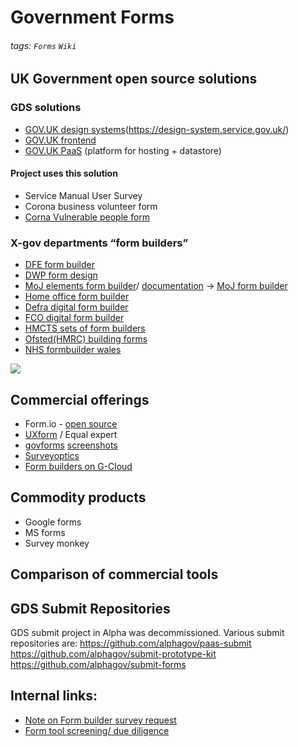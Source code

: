 # Government Forms
###### tags: `Forms` `Wiki`


## UK Government open source solutions
### GDS solutions
- [GOV.UK design systems](prototyping)(https://design-system.service.gov.uk/)
- [GOV.UK frontend](https://github.com/alphagov/govuk-frontend) 
- [GOV.UK PaaS](https://www.cloud.service.gov.uk/) (platform for hosting + datastore)

#### Project uses this solution
- Service Manual User Survey
- Corona business volunteer form
- [Corna Vulnerable people form](https://github.com/alphagov?q=corona&type=&language=https://trello.com/b/Wff9plbb/coronavirus-volunteering)

### X-gov departments “form builders”
- [DFE form builder](https://github.com/DFE-Digital/govuk_design_system_formbuilder)
- [DWP form design](https://github.com/dwp/dwp-design)
- [MoJ elements form builder](https://github.com/ministryofjustice/govuk_elements_form_builder)/ [documentation](https://form-builder-user-guide.form.service.justice.gov.uk/what-youll-need) -> [MoJ form builder](https://github.com/ministryofjustice/form-builder)
- [Home office form builder](https://github.com/UKHomeOfficeForms)
- [Defra digital form builder](https://github.com/DEFRA/digital-form-builder)
- [FCO digital form builder](https://github.com/UKForeignOffice/digital-form-builder)
- [HMCTS sets of form builders](https://github.com/search?q=org%3Ahmcts+form&unscoped_q=form)
- [Ofsted(HMRC) building forms](https://github.com/hmrc?q=form&type=&language=)
- [NHS formbuilder wales](https://github.com/hmrc?q=form&type=&language=)


![](https://i.imgur.com/0MNCvow.png)


## Commercial offerings
- Form.io - [open source](https://github.com/formio/formio)
- [UXform](https://www.uxforms.com/documentation/) / Equal expert
- [govforms](https://govforms.co.uk/) [screenshots](https://hackmd.io/fKrZ0Zv3SAKqqyToj_2EVg)
- [Surveyoptics](https://surveyoptic.com/)
- [Form builders on G-Cloud](https://www.digitalmarketplace.service.gov.uk/g-cloud/search?q=form%20building&lot=cloud-software)

## Commodity products
- Google forms
- MS forms
- Survey monkey



## Comparison of commercial tools

## GDS Submit Repositories
GDS submit project in Alpha was decommissioned. Various submit repositories are:
https://github.com/alphagov/paas-submit
https://github.com/alphagov/submit-prototype-kit
https://github.com/alphagov/submit-forms

 
## Internal links: 
- [Note on Form builder survey request](https://docs.google.com/document/d/1H4mSRLdpDBqAuQr_3mrbrSlY-cDEUAiC3_waWp-67-8/edit) 
- [Form tool screening/ due diligence](https://docs.google.com/spreadsheets/d/1dI_TXyezSEDStKawq33_n3ZYJLWcLS-CO2iUY-_iP3E/edit?usp=sharing)







